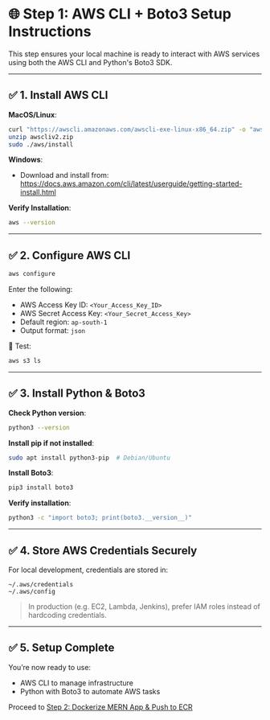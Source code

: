 # 🌐 Step 1: AWS CLI + Boto3 Setup Instructions

This step ensures your local machine is ready to interact with AWS services using both the AWS CLI and Python's Boto3 SDK.

---

## ✅ 1. Install AWS CLI

**MacOS/Linux**:
```bash
curl "https://awscli.amazonaws.com/awscli-exe-linux-x86_64.zip" -o "awscliv2.zip"
unzip awscliv2.zip
sudo ./aws/install
```

**Windows**:
- Download and install from: https://docs.aws.amazon.com/cli/latest/userguide/getting-started-install.html

**Verify Installation**:
```bash
aws --version
```

---

## ✅ 2. Configure AWS CLI

```bash
aws configure
```

Enter the following:
- AWS Access Key ID: `<Your_Access_Key_ID>`
- AWS Secret Access Key: `<Your_Secret_Access_Key>`
- Default region: `ap-south-1`
- Output format: `json`

🧪 Test:
```bash
aws s3 ls
```

---

## ✅ 3. Install Python & Boto3

**Check Python version**:
```bash
python3 --version
```

**Install pip if not installed**:
```bash
sudo apt install python3-pip  # Debian/Ubuntu
```

**Install Boto3**:
```bash
pip3 install boto3
```

**Verify installation**:
```bash
python3 -c "import boto3; print(boto3.__version__)"
```

---

## ✅ 4. Store AWS Credentials Securely

For local development, credentials are stored in:
```
~/.aws/credentials
~/.aws/config
```

> In production (e.g. EC2, Lambda, Jenkins), prefer IAM roles instead of hardcoding credentials.

---

## ✅ 5. Setup Complete

You’re now ready to use:
- AWS CLI to manage infrastructure
- Python with Boto3 to automate AWS tasks

Proceed to [Step 2: Dockerize MERN App & Push to ECR](../02_containerization_ecr)